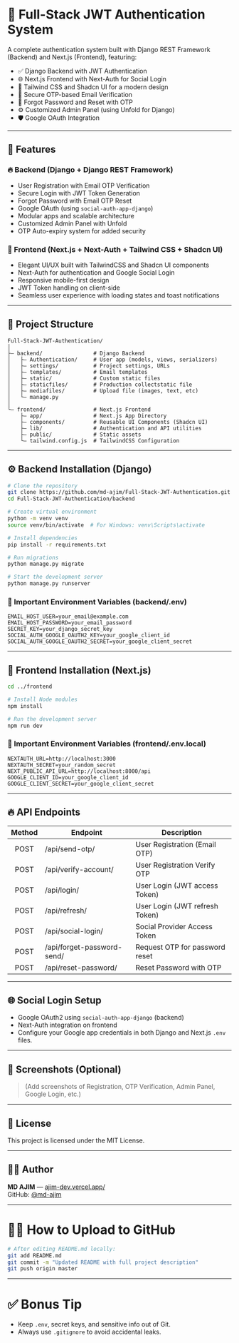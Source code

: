 # 🔐 Full-Stack JWT Authentication System

A complete authentication system built with Django REST Framework (Backend) and Next.js (Frontend), featuring:

- ✅ Django Backend with JWT Authentication
- 🌐 Next.js Frontend with Next-Auth for Social Login
- 🎨 Tailwind CSS and Shadcn UI for a modern design
- 🔐 Secure OTP-based Email Verification
- 🔁 Forgot Password and Reset with OTP
- ⚙️ Customized Admin Panel (using Unfold for Django)
- 🛡️ Google OAuth Integration

---

## 🚀 Features

### 🔥 Backend (Django + Django REST Framework)
- User Registration with Email OTP Verification
- Secure Login with JWT Token Generation
- Forgot Password with Email OTP Reset
- Google OAuth (using `social-auth-app-django`)
- Modular apps and scalable architecture
- Customized Admin Panel with Unfold
- OTP Auto-expiry system for added security

### 🎨 Frontend (Next.js + Next-Auth + Tailwind CSS + Shadcn UI)
- Elegant UI/UX built with TailwindCSS and Shadcn UI components
- Next-Auth for authentication and Google Social Login
- Responsive mobile-first design
- JWT Token handling on client-side
- Seamless user experience with loading states and toast notifications

---

## 📁 Project Structure

```
Full-Stack-JWT-Authentication/
│
├— backend/                # Django Backend
│   ├— Authentication/     # User app (models, views, serializers)
│   ├— settings/           # Project settings, URLs
│   ├— templates/          # Email templates
│   ├— static/             # Custom static files
│   ├— staticfiles/        # Production collectstatic file
│   ├— mediafiles/         # Upload file (images, text, etc) 
│   └— manage.py
│
└— frontend/               # Next.js Frontend
    ├— app/                # Next.js App Directory
    ├— components/         # Reusable UI Components (Shadcn UI)
    ├— lib/                # Authentication and API utilities
    ├— public/             # Static assets
    └— tailwind.config.js  # TailwindCSS Configuration
```

---

## ⚙️ Backend Installation (Django)

```bash
# Clone the repository
git clone https://github.com/md-ajim/Full-Stack-JWT-Authentication.git
cd Full-Stack-JWT-Authentication/backend

# Create virtual environment
python -m venv venv
source venv/bin/activate  # For Windows: venv\Scripts\activate

# Install dependencies
pip install -r requirements.txt

# Run migrations
python manage.py migrate

# Start the development server
python manage.py runserver
```

### 🔑 Important Environment Variables (backend/.env)

```
EMAIL_HOST_USER=your_email@example.com
EMAIL_HOST_PASSWORD=your_email_password
SECRET_KEY=your_django_secret_key
SOCIAL_AUTH_GOOGLE_OAUTH2_KEY=your_google_client_id
SOCIAL_AUTH_GOOGLE_OAUTH2_SECRET=your_google_client_secret
```

---

## 🎨 Frontend Installation (Next.js)

```bash
cd ../frontend

# Install Node modules
npm install

# Run the development server
npm run dev
```

### 🔑 Important Environment Variables (frontend/.env.local)

```
NEXTAUTH_URL=http://localhost:3000
NEXTAUTH_SECRET=your_random_secret
NEXT_PUBLIC_API_URL=http://localhost:8000/api
GOOGLE_CLIENT_ID=your_google_client_id
GOOGLE_CLIENT_SECRET=your_google_client_secret
```

---

## 🔥 API Endpoints

| Method | Endpoint                  | Description                        |
|:------:|----------------------------|------------------------------------|
| POST   | /api/send-otp/              | User Registration (Email OTP)      |
| POST   | /api/verify-account/        | User Registration Verify OTP       |
| POST   | /api/login/                 | User Login (JWT access Token)      |
| POST   | /api/refresh/               | User Login (JWT refresh Token)     |
| POST   | /api/social-login/          | Social Provider Access Token       |
| POST   | /api/forget-password-send/  | Request OTP for password reset     |
| POST   | /api/reset-password/        | Reset Password with OTP            |

---

## 🌐 Social Login Setup

- Google OAuth2 using `social-auth-app-django` (backend)
- Next-Auth integration on frontend
- Configure your Google app credentials in both Django and Next.js `.env` files.

---

## 📸 Screenshots (Optional)

> (Add screenshots of Registration, OTP Verification, Admin Panel, Google Login, etc.)

---

## 📃 License

This project is licensed under the MIT License.

---

## 👨‍💼 Author

**MD AJIM** — [ajim-dev.vercel.app/](#)  
GitHub: [@md-ajim](#)

---

# 👨‍💼 How to Upload to GitHub

```bash
# After editing README.md locally:
git add README.md
git commit -m "Updated README with full project description"
git push origin master
```

---

# ✅ Bonus Tip

- Keep `.env`, secret keys, and sensitive info out of Git.
- Always use `.gitignore` to avoid accidental leaks.

